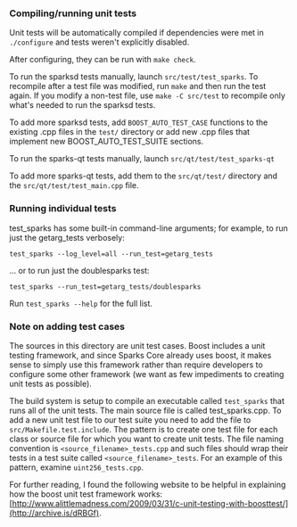 ### Compiling/running unit tests

Unit tests will be automatically compiled if dependencies were met in `./configure`
and tests weren't explicitly disabled.

After configuring, they can be run with `make check`.

To run the sparksd tests manually, launch `src/test/test_sparks`. To recompile
after a test file was modified, run `make` and then run the test again. If you
modify a non-test file, use `make -C src/test` to recompile only what's needed
to run the sparksd tests.

To add more sparksd tests, add `BOOST_AUTO_TEST_CASE` functions to the existing
.cpp files in the `test/` directory or add new .cpp files that
implement new BOOST_AUTO_TEST_SUITE sections.

To run the sparks-qt tests manually, launch `src/qt/test/test_sparks-qt`

To add more sparks-qt tests, add them to the `src/qt/test/` directory and
the `src/qt/test/test_main.cpp` file.

### Running individual tests

test_sparks has some built-in command-line arguments; for
example, to run just the getarg_tests verbosely:

    test_sparks --log_level=all --run_test=getarg_tests

... or to run just the doublesparks test:

    test_sparks --run_test=getarg_tests/doublesparks

Run `test_sparks --help` for the full list.

### Note on adding test cases

The sources in this directory are unit test cases.  Boost includes a
unit testing framework, and since Sparks Core already uses boost, it makes
sense to simply use this framework rather than require developers to
configure some other framework (we want as few impediments to creating
unit tests as possible).

The build system is setup to compile an executable called `test_sparks`
that runs all of the unit tests.  The main source file is called
test_sparks.cpp. To add a new unit test file to our test suite you need
to add the file to `src/Makefile.test.include`. The pattern is to create 
one test file for each class or source file for which you want to create 
unit tests.  The file naming convention is `<source_filename>_tests.cpp` 
and such files should wrap their tests in a test suite 
called `<source_filename>_tests`. For an example of this pattern, 
examine `uint256_tests.cpp`.

For further reading, I found the following website to be helpful in
explaining how the boost unit test framework works:
[http://www.alittlemadness.com/2009/03/31/c-unit-testing-with-boosttest/](http://archive.is/dRBGf).
